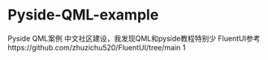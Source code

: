 # Pyside-QML-example
Pyside QML案例
中文社区建设，我发现QML和pyside教程特别少
FluentUI参考https://github.com/zhuzichu520/FluentUI/tree/main
1
